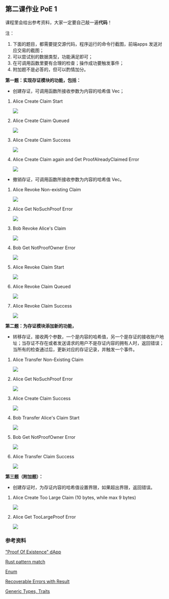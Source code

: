 ## 第二课作业 PoE 1

课程里会给出参考资料，大家一定要自己敲一遍**代码**！

注：

1. 下面的题目，都需要提交源代码，程序运行的命令行截图，前端apps 发送对应交易的截图；
2. 可以尝试别的数据类型，功能满足即可；
3. 在可调用函数里要有合理的检查；操作成功要触发事件；
4. 附加题不是必答的，但可以酌情加分。

**第一题：实现存证模块的功能，包括：**

* 创建存证，可调用函数所接收参数为内容的哈希值 Vec<u8>；

1. Alice Create Claim Start

   ![](./screenshots/Alice_Create_Claim_Start.png)

2. Alice Create Claim Queued

   ![](./screenshots/Alice_Create_Claim_Queued.png)

3. Alice Create Claim Success

   ![](./screenshots/Alice_Create_Claim_Success.png)

4. Alice Create Claim again and Get ProofAlreadyClaimed Error

   ![](./screenshots/Alice_Error_ProofAlreadyClaimed.png)         

* 撤销存证，可调用函数所接收参数为内容的哈希值 Vec<u8>。

1. Alice Revoke Non-existing Claim

   ![](./screenshots/Alice_Revoke_NonExistingClaim.png)

2. Alice Get NoSuchProof Error

   ![](./screenshots/Alice_Revoke_Claim_Error_NoSuchProof.png)

3. Bob Revoke Alice's Claim

   ![](./screenshots/Bob_Revoke_Alice_Claim.png)

4. Bob Get NotProofOwner Error

   ![](./screenshots/Bob_Revoke_Claim_Error_NotProofOwner.png)

5. Alice Revoke Claim Start

   ![](./screenshots/Alice_Revoke_Claim_Start.png)

6. Alice Revoke Claim Queued

   ![](./screenshots/Alice_Revoke_Claim_Queued.png)

7. Alice Revoke Claim Success

   ![](./screenshots/Alice_Revoke_Claim_Success.png)
   

**第二题：为存证模块添加新的功能，**

* 转移存证，接收两个参数，一个是内容的哈希值，另一个是存证的接收账户地址；当存证不存在或者发送请求的用户不是存证内容的拥有人时，返回错误；当所有的检查通过后，更新对应的存证记录，并触发一个事件。

1. Alice Transfer Non-Existing Claim

   ![](./screenshots/Alice_Transfer_Non-Existing_Claim.png)

2. Alice Get NoSuchProof Error

   ![](./screenshots/Alice_Transfer_Claim_Error_NoSuchProof.png)

3. Alice Create Claim Success

   ![](./screenshots/Alice_Create_Claim_Success.png)

4. Bob Transfer Alice's Claim Start

   ![](./screenshots/Bob_Transfer_Alice_Claim_Start.png)

5. Bob Get NotProofOwner Error

   ![](./screenshots/Bob_Transfer_Alice_Claim_Error_NotProofOwner.png)

6. Alice Transfer Claim Success

   ![](./screenshots/Alice_Transfer_Claim_Success)   

**第三题（附加题）：**

* 创建存证时，为存证内容的哈希值设置界限，如果超出界限，返回错误。

1. Alice Create Too Large Claim (10 bytes, while max 9 bytes)

   ![](./screenshots/Alice_Create_Too_Large_Claim.png)

2. Alice Get TooLargeProof Error

   ![](./screenshots/Alice_Create_Claim_Error_TooLargeProof.png)

### 参考资料

["Proof Of Existence" dApp](https://www.substrate.io/tutorials/build-a-dapp/v2.0.0-rc2)

[Rust pattern match](https://doc.rust-lang.org/book/ch18-00-patterns.html)

[Enum](https://doc.rust-lang.org/book/ch06-01-defining-an-enum.html)

[Recoverable Errors with Result](https://doc.rust-lang.org/book/ch09-02-recoverable-errors-with-result.html)

[Generic Types, Traits](https://doc.rust-lang.org/book/ch10-00-generics.html)